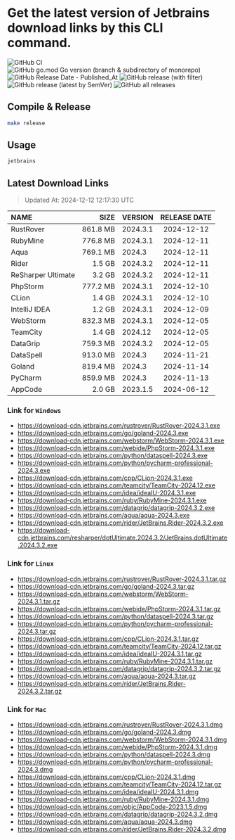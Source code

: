 # Get the latest version of Jetbrains download links by this CLI command.

![GitHub CI](https://github.com/designinlife/jetbrains/actions/workflows/ci.yml/badge.svg)
![GitHub go.mod Go version (branch & subdirectory of monorepo)](https://img.shields.io/github/go-mod/go-version/designinlife/jetbrains/master)
![GitHub Release Date - Published_At](https://img.shields.io/github/release-date/designinlife/jetbrains)
![GitHub release (with filter)](https://img.shields.io/github/v/release/designinlife/jetbrains)
![GitHub release (latest by SemVer)](https://img.shields.io/github/downloads/designinlife/jetbrains/v1.1.10/total)
![GitHub all releases](https://img.shields.io/github/downloads/designinlife/jetbrains/total)

## Compile & Release

```bash
make release
```

## Usage

```bash
jetbrains
```

## Latest Download Links

> Updated At: 2024-12-12 12:17:30 UTC

| NAME | SIZE | VERSION | RELEASE DATE |
| :-- | --: | :-- | :--: |
| RustRover | 861.8 MB | 2024.3.1 | 2024-12-12 |
| RubyMine | 776.8 MB | 2024.3.1 | 2024-12-11 |
| Aqua | 769.1 MB | 2024.3 | 2024-12-11 |
| Rider | 1.5 GB | 2024.3.2 | 2024-12-11 |
| ReSharper Ultimate | 3.2 GB | 2024.3.2 | 2024-12-11 |
| PhpStorm | 777.2 MB | 2024.3.1 | 2024-12-10 |
| CLion | 1.4 GB | 2024.3.1 | 2024-12-10 |
| IntelliJ IDEA | 1.2 GB | 2024.3.1 | 2024-12-09 |
| WebStorm | 832.3 MB | 2024.3.1 | 2024-12-05 |
| TeamCity | 1.4 GB | 2024.12 | 2024-12-05 |
| DataGrip | 759.3 MB | 2024.3.2 | 2024-12-05 |
| DataSpell | 913.0 MB | 2024.3 | 2024-11-21 |
| Goland | 819.4 MB | 2024.3 | 2024-11-14 |
| PyCharm | 859.9 MB | 2024.3 | 2024-11-13 |
| AppCode | 2.0 GB | 2023.1.5 | 2024-06-12 |

### Link for `Windows`

* <https://download-cdn.jetbrains.com/rustrover/RustRover-2024.3.1.exe>
* <https://download-cdn.jetbrains.com/go/goland-2024.3.exe>
* <https://download-cdn.jetbrains.com/webstorm/WebStorm-2024.3.1.exe>
* <https://download-cdn.jetbrains.com/webide/PhpStorm-2024.3.1.exe>
* <https://download-cdn.jetbrains.com/python/dataspell-2024.3.exe>
* <https://download-cdn.jetbrains.com/python/pycharm-professional-2024.3.exe>
* <https://download-cdn.jetbrains.com/cpp/CLion-2024.3.1.exe>
* <https://download-cdn.jetbrains.com/teamcity/TeamCity-2024.12.exe>
* <https://download-cdn.jetbrains.com/idea/ideaIU-2024.3.1.exe>
* <https://download-cdn.jetbrains.com/ruby/RubyMine-2024.3.1.exe>
* <https://download-cdn.jetbrains.com/datagrip/datagrip-2024.3.2.exe>
* <https://download-cdn.jetbrains.com/aqua/aqua-2024.3.exe>
* <https://download-cdn.jetbrains.com/rider/JetBrains.Rider-2024.3.2.exe>
* <https://download-cdn.jetbrains.com/resharper/dotUltimate.2024.3.2/JetBrains.dotUltimate.2024.3.2.exe>

### Link for `Linux`

* <https://download-cdn.jetbrains.com/rustrover/RustRover-2024.3.1.tar.gz>
* <https://download-cdn.jetbrains.com/go/goland-2024.3.tar.gz>
* <https://download-cdn.jetbrains.com/webstorm/WebStorm-2024.3.1.tar.gz>
* <https://download-cdn.jetbrains.com/webide/PhpStorm-2024.3.1.tar.gz>
* <https://download-cdn.jetbrains.com/python/dataspell-2024.3.tar.gz>
* <https://download-cdn.jetbrains.com/python/pycharm-professional-2024.3.tar.gz>
* <https://download-cdn.jetbrains.com/cpp/CLion-2024.3.1.tar.gz>
* <https://download-cdn.jetbrains.com/teamcity/TeamCity-2024.12.tar.gz>
* <https://download-cdn.jetbrains.com/idea/ideaIU-2024.3.1.tar.gz>
* <https://download-cdn.jetbrains.com/ruby/RubyMine-2024.3.1.tar.gz>
* <https://download-cdn.jetbrains.com/datagrip/datagrip-2024.3.2.tar.gz>
* <https://download-cdn.jetbrains.com/aqua/aqua-2024.3.tar.gz>
* <https://download-cdn.jetbrains.com/rider/JetBrains.Rider-2024.3.2.tar.gz>

### Link for `Mac`

* <https://download-cdn.jetbrains.com/rustrover/RustRover-2024.3.1.dmg>
* <https://download-cdn.jetbrains.com/go/goland-2024.3.dmg>
* <https://download-cdn.jetbrains.com/webstorm/WebStorm-2024.3.1.dmg>
* <https://download-cdn.jetbrains.com/webide/PhpStorm-2024.3.1.dmg>
* <https://download-cdn.jetbrains.com/python/dataspell-2024.3.dmg>
* <https://download-cdn.jetbrains.com/python/pycharm-professional-2024.3.dmg>
* <https://download-cdn.jetbrains.com/cpp/CLion-2024.3.1.dmg>
* <https://download-cdn.jetbrains.com/teamcity/TeamCity-2024.12.tar.gz>
* <https://download-cdn.jetbrains.com/idea/ideaIU-2024.3.1.dmg>
* <https://download-cdn.jetbrains.com/ruby/RubyMine-2024.3.1.dmg>
* <https://download-cdn.jetbrains.com/objc/AppCode-2023.1.5.dmg>
* <https://download-cdn.jetbrains.com/datagrip/datagrip-2024.3.2.dmg>
* <https://download-cdn.jetbrains.com/aqua/aqua-2024.3.dmg>
* <https://download-cdn.jetbrains.com/rider/JetBrains.Rider-2024.3.2.dmg>
